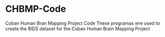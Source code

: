 # CHBMP-Code
Cuban Human Bran Mapping Project Code
These programas wre used to create the BIDS dataset for the Cuban Human Brain Mapping Project
